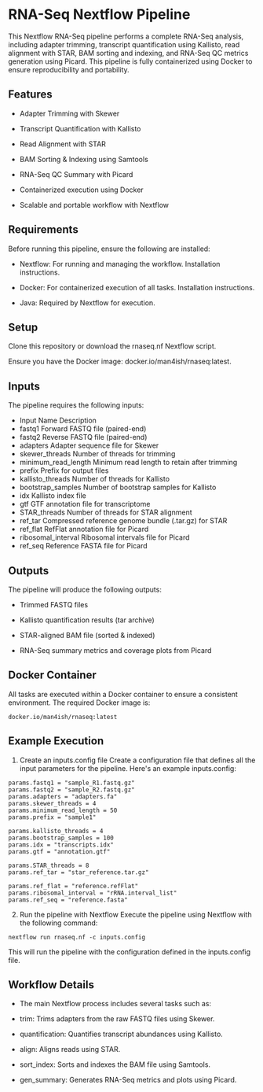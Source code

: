 # RNA-Seq Nextflow Pipeline
This Nextflow RNA-Seq pipeline performs a complete RNA-Seq analysis, including adapter trimming, transcript quantification using Kallisto, read alignment with STAR, BAM sorting and indexing, and RNA-Seq QC metrics generation using Picard. This pipeline is fully containerized using Docker to ensure reproducibility and portability.

## Features
- Adapter Trimming with Skewer

- Transcript Quantification with Kallisto

- Read Alignment with STAR

- BAM Sorting & Indexing using Samtools

- RNA-Seq QC Summary with Picard

- Containerized execution using Docker

- Scalable and portable workflow with Nextflow

## Requirements
Before running this pipeline, ensure the following are installed:

- Nextflow: For running and managing the workflow. Installation instructions.

- Docker: For containerized execution of all tasks. Installation instructions.

- Java: Required by Nextflow for execution.

## Setup
Clone this repository or download the rnaseq.nf Nextflow script.

Ensure you have the Docker image: docker.io/man4ish/rnaseq:latest.

## Inputs
The pipeline requires the following inputs:

- Input Name	Description
- fastq1	Forward FASTQ file (paired-end)
- fastq2	Reverse FASTQ file (paired-end)
- adapters	Adapter sequence file for Skewer
- skewer_threads	Number of threads for trimming
- minimum_read_length	Minimum read length to retain after trimming
- prefix	Prefix for output files
- kallisto_threads	Number of threads for Kallisto
- bootstrap_samples	Number of bootstrap samples for Kallisto
- idx	Kallisto index file
- gtf	GTF annotation file for transcriptome
- STAR_threads	Number of threads for STAR alignment
- ref_tar	Compressed reference genome bundle (.tar.gz) for STAR
- ref_flat	RefFlat annotation file for Picard
- ribosomal_interval	Ribosomal intervals file for Picard
- ref_seq	Reference FASTA file for Picard
  
## Outputs
The pipeline will produce the following outputs:

- Trimmed FASTQ files

- Kallisto quantification results (tar archive)

- STAR-aligned BAM file (sorted & indexed)

- RNA-Seq summary metrics and coverage plots from Picard

## Docker Container
All tasks are executed within a Docker container to ensure a consistent environment. The required Docker image is:

```
docker.io/man4ish/rnaseq:latest
```

## Example Execution
1. Create an inputs.config file
Create a configuration file that defines all the input parameters for the pipeline. Here's an example inputs.config:

```
params.fastq1 = "sample_R1.fastq.gz"
params.fastq2 = "sample_R2.fastq.gz"
params.adapters = "adapters.fa"
params.skewer_threads = 4
params.minimum_read_length = 50
params.prefix = "sample1"

params.kallisto_threads = 4
params.bootstrap_samples = 100
params.idx = "transcripts.idx"
params.gtf = "annotation.gtf"

params.STAR_threads = 8
params.ref_tar = "star_reference.tar.gz"

params.ref_flat = "reference.refFlat"
params.ribosomal_interval = "rRNA.interval_list"
params.ref_seq = "reference.fasta"
```

2. Run the pipeline with Nextflow
Execute the pipeline using Nextflow with the following command:
```
nextflow run rnaseq.nf -c inputs.config
```

This will run the pipeline with the configuration defined in the inputs.config file.


## Workflow Details

- The main Nextflow process includes several tasks such as:

- trim: Trims adapters from the raw FASTQ files using Skewer.

- quantification: Quantifies transcript abundances using Kallisto.

- align: Aligns reads using STAR.

- sort_index: Sorts and indexes the BAM file using Samtools.

- gen_summary: Generates RNA-Seq metrics and plots using Picard.

